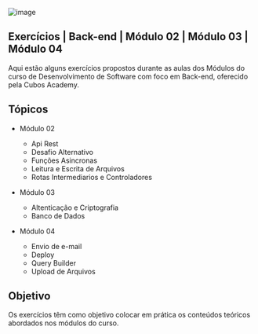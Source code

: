 ![image](https://github.com/Maria26Fer/Exercicios-Cubos-Academy/assets/103529556/96a5ccf6-795b-4c5d-ab2d-c0cd5bc74c7d)

## Exercícios | Back-end | Módulo 02 | Módulo 03 | Módulo 04
Aqui estão alguns exercícios propostos durante as aulas dos Módulos do curso de Desenvolvimento de Software com foco em Back-end, oferecido pela Cubos Academy.

## Tópicos
- Módulo 02
  - Api Rest
  - Desafio Alternativo
  - Funções Asincronas
  - Leitura e Escrita de Arquivos
  - Rotas Intermediarios e Controladores

- Módulo 03
  - Altenticação e Criptografia
  - Banco de Dados

- Módulo 04
  - Envio de e-mail
  - Deploy
  - Query Builder
  - Upload de Arquivos
  
## Objetivo
Os exercícios têm como objetivo colocar em prática os conteúdos teóricos abordados nos módulos do curso.
